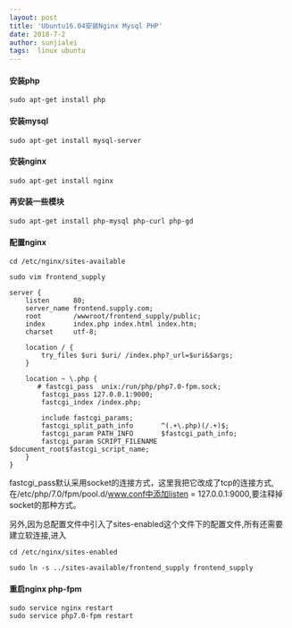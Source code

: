 ```yaml
---
layout: post
title: 'Ubuntu16.04安装Nginx Mysql PHP'
date: 2018-7-2
author: sunjialei
tags:  linux ubuntu
---
```


#### 安装php

```linux
sudo apt-get install php
```

#### 安装mysql

```mysql
sudo apt-get install mysql-server
```

#### 安装nginx

```nginx
sudo apt-get install nginx
```

#### 再安装一些模块

```linux
sudo apt-get install php-mysql php-curl php-gd
```

#### 配置nginx
```nginx
cd /etc/nginx/sites-available

sudo vim frontend_supply
```

```nginx
server {
    listen      80;
    server_name frontend.supply.com;
    root        /wwwroot/frontend_supply/public;
    index       index.php index.html index.htm;
    charset     utf-8;

    location / {
        try_files $uri $uri/ /index.php?_url=$uri&$args;
    }

    location ~ \.php {
       # fastcgi_pass  unix:/run/php/php7.0-fpm.sock;
        fastcgi_pass 127.0.0.1:9000;
        fastcgi_index /index.php;

        include fastcgi_params;
        fastcgi_split_path_info       ^(.+\.php)(/.+)$;
        fastcgi_param PATH_INFO       $fastcgi_path_info;
        fastcgi_param SCRIPT_FILENAME $document_root$fastcgi_script_name;
    }
}
```
fastcgi_pass默认采用socket的连接方式，这里我把它改成了tcp的连接方式,在/etc/php/7.0/fpm/pool.d/www.conf中添加listen = 127.0.0.1:9000,要注释掉socket的那种方式。

另外,因为总配置文件中引入了sites-enabled这个文件下的配置文件,所有还需要建立软连接,进入

```linux
cd /etc/nginx/sites-enabled

sudo ln -s ../sites-available/frontend_supply frontend_supply
```


#### 重启nginx php-fpm
```nginx
sudo service nginx restart
sudo service php7.0-fpm restart
```